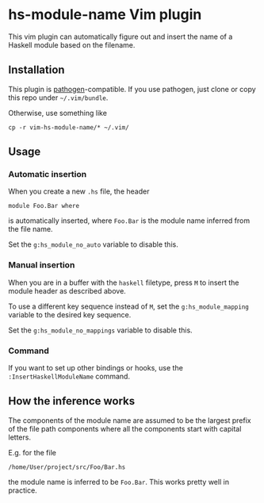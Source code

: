 # hs-module-name Vim plugin

This vim plugin can automatically figure out and insert the name of a Haskell
module based on the filename.

## Installation

This plugin is [pathogen][pathogen]-compatible. If you use pathogen, just clone
or copy this repo under `~/.vim/bundle`.

Otherwise, use something like

    cp -r vim-hs-module-name/* ~/.vim/

## Usage
### Automatic insertion
When you create a new `.hs` file, the header

    module Foo.Bar where

is automatically inserted, where `Foo.Bar` is the module name inferred from the
file name.

Set the `g:hs_module_no_auto` variable to disable this.

### Manual insertion
When you are in a buffer with the `haskell` filetype, press `M` to insert the
module header as described above.

To use a different key sequence instead of `M`, set the `g:hs_module_mapping`
variable to the desired key sequence.

Set the `g:hs_module_no_mappings` variable to disable this.

### Command
If you want to set up other bindings or hooks, use the
`:InsertHaskellModuleName` command.

## How the inference works
The components of the module name are assumed to be the largest
prefix of the file path components where all the components start with
capital letters.

E.g. for the file

    /home/User/project/src/Foo/Bar.hs

the module name is inferred to be `Foo.Bar`. This works pretty well in
practice.

[pathogen]: https://github.com/tpope/vim-pathogen
